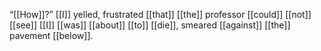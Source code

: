“[[How]]?” [[I]] yelled, frustrated [[that]] [[the]] professor [[could]] [[not]] [[see]] [[I]] [[was]] [[about]] [[to]] [[die]], smeared [[against]] [[the]] pavement [[below]].

